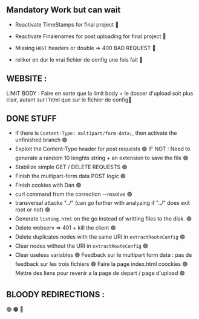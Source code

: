## Mandatory Work but can wait

- Reactivate TimeStamps for final project 🔴

- Reactivate Finalenames for post uploading for final project 🔴

- Missing `HOST` headers or double => 400 BAD REQUEST 🔴

- reliker en dur le vrai fichier de config une fois fait 🔴



## WEBSITE :
LIMIT BODY :
Faire en sorte que la limit body + le dosser d'upload soit plus clair, autant sur l'html que sur le fichier de config🔴


## DONE STUFF
- If there is `Content-Type: multipart/form-data;`, then activate the unfinished branch 🟢
- Exploit the Content-Type header for post requests 🟢
IF NOT : Need to generate a random 10 lenghts string + an extension to save the file 🟢
- Stabilize simple GET / DELETE REQUESTS 🟢
- Finish the multipart-form data POST logic 🟢
- Finish cookies with Dan 🟢
- curl command from the correction --resolve 🟢
- transversal attacks "../" (can go further with analyzing if "../" does exit root or not) 🟢
- Generate `listing.html` on the go instead of writting files to the disk. 🟢
- Delete webserv => 401 + kill the client 🟢
- Delete duplicates nodes with the same URI in `extractRouteConfig` 🟢
- Clear nodes without the URI in `extractRouteConfig` 🟢
- Clear useless variables 🟢
Feedback sur le multipart form data : pas de feedback sur les trois fichiers 🟢
Faire la page index.html coockies 🟢
Mettre des liens pour revenir a la page de depart / page d'upload 🟢

## BLOODY REDIRECTIONS :



🟢
🟠
🔴
